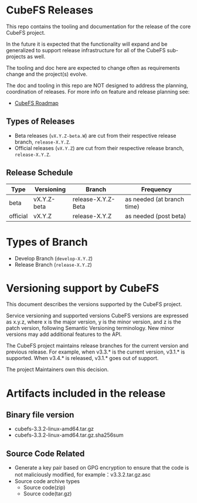 # CubeFS Releases

This repo contains the tooling and documentation for the release of
the core CubeFS project.

In the future it is expected that the functionality will expand and be
generalized to support release infrastructure for all of the CubeFS
sub-projects as well.

The tooling and doc here are expected to change often as requirements
change and the project(s) evolve.

The doc and tooling in this repo are NOT designed to address the planning,
coordination of releases.  For more info on feature and release planning see:
* [CubeFS Roadmap](https://github.com/cubefs/cubefs/blob/master/ROADMAP.md)


## Types of Releases

* Beta releases (`vX.Y.Z-beta.W`) are cut from their respective release branch,
  `release-X.Y.Z`.
* Official releases (`vX.Y.Z`) are cut from their respective release branch,
  `release-X.Y.Z`.

## Release Schedule

| Type      | Versioning     | Branch               | Frequency                    |
| ----      | ----------     | ---------            | ---------                    |
| beta      | vX.Y.Z-beta    | release-X.Y.Z-Beta   | as needed (at branch time)   |
| official  | vX.Y.Z         | release-X.Y.Z        | as needed (post beta)        |

# Types of Branch 
* Develop Branch (`develop-X.Y.Z`)
* Release Branch (`release-X.Y.Z`)

# Versioning support by CubeFS
This document describes the versions supported by the CubeFS project.

Service versioning and supported versions
CubeFS versions are expressed as x.y.z, where x is the major version, y is the minor version, and z is the patch version, following Semantic Versioning terminology. New minor versions may add additional features to the API.

The CubeFS project maintains release branches for the current version and previous release. For example, when v3.3.* is the current version, v3.1.* is supported. When v3.4.* is released, v3.1.* goes out of support.

The project Maintainers own this decision.

# Artifacts included in the release
## Binary file version
- cubefs-3.3.2-linux-amd64.tar.gz
- cubefs-3.3.2-linux-amd64.tar.gz.sha256sum

## Source Code Related
- Generate a key pair based on GPG encryption to ensure that the code is not maliciously modified, for example：v3.3.2.tar.gz.asc
- Source code archive types
	- Source code(zip)
	- Source code(tar.gz)
